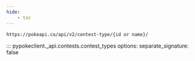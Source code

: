 ```yaml
---
hide:
    - toc
---
```


```console
https://pokeapi.co/api/v2/contest-type/{id or name}/
```

::: pypokeclient._api.contests.contest_types
    options:
        separate_signature: false

